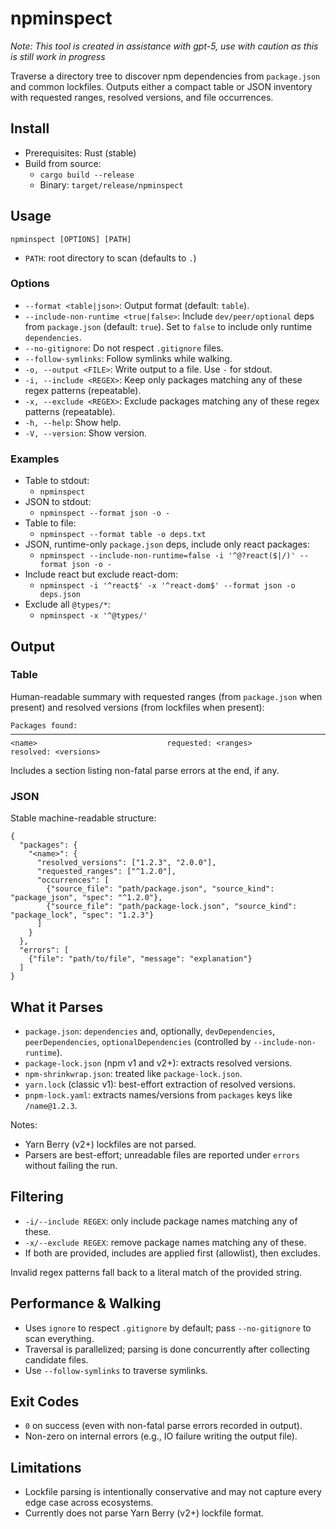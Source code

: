 # npminspect

*Note: This tool is created in assistance with gpt-5, use with caution as this is still work in progress*

Traverse a directory tree to discover npm dependencies from `package.json` and common lockfiles. Outputs either a compact table or JSON inventory with requested ranges, resolved versions, and file occurrences.

## Install

- Prerequisites: Rust (stable)
- Build from source:
  - `cargo build --release`
  - Binary: `target/release/npminspect`

## Usage

`npminspect [OPTIONS] [PATH]`

- `PATH`: root directory to scan (defaults to `.`)

### Options

- `--format <table|json>`: Output format (default: `table`).
- `--include-non-runtime <true|false>`: Include `dev/peer/optional` deps from `package.json` (default: `true`). Set to `false` to include only runtime `dependencies`.
- `--no-gitignore`: Do not respect `.gitignore` files.
- `--follow-symlinks`: Follow symlinks while walking.
- `-o, --output <FILE>`: Write output to a file. Use `-` for stdout.
- `-i, --include <REGEX>`: Keep only packages matching any of these regex patterns (repeatable).
- `-x, --exclude <REGEX>`: Exclude packages matching any of these regex patterns (repeatable).
- `-h, --help`: Show help.
- `-V, --version`: Show version.

### Examples

- Table to stdout:
  - `npminspect`
- JSON to stdout:
  - `npminspect --format json -o -`
- Table to file:
  - `npminspect --format table -o deps.txt`
- JSON, runtime-only `package.json` deps, include only react packages:
  - `npminspect --include-non-runtime=false -i '^@?react($|/)' --format json -o -`
- Include react but exclude react-dom:
  - `npminspect -i '^react$' -x '^react-dom$' --format json -o deps.json`
- Exclude all `@types/*`:
  - `npminspect -x '^@types/'`

## Output

### Table

Human-readable summary with requested ranges (from `package.json` when present) and resolved versions (from lockfiles when present):

```
Packages found:
──────────────────────────────────────────────────────────────────────────────
<name>                             requested: <ranges>             resolved: <versions>
```

Includes a section listing non-fatal parse errors at the end, if any.

### JSON

Stable machine-readable structure:

```
{
  "packages": {
    "<name>": {
      "resolved_versions": ["1.2.3", "2.0.0"],
      "requested_ranges": ["^1.2.0"],
      "occurrences": [
        {"source_file": "path/package.json", "source_kind": "package_json", "spec": "^1.2.0"},
        {"source_file": "path/package-lock.json", "source_kind": "package_lock", "spec": "1.2.3"}
      ]
    }
  },
  "errors": [
    {"file": "path/to/file", "message": "explanation"}
  ]
}
```

## What it Parses

- `package.json`: `dependencies` and, optionally, `devDependencies`, `peerDependencies`, `optionalDependencies` (controlled by `--include-non-runtime`).
- `package-lock.json` (npm v1 and v2+): extracts resolved versions.
- `npm-shrinkwrap.json`: treated like `package-lock.json`.
- `yarn.lock` (classic v1): best-effort extraction of resolved versions.
- `pnpm-lock.yaml`: extracts names/versions from `packages` keys like `/name@1.2.3`.

Notes:
- Yarn Berry (v2+) lockfiles are not parsed.
- Parsers are best-effort; unreadable files are reported under `errors` without failing the run.

## Filtering

- `-i/--include REGEX`: only include package names matching any of these.
- `-x/--exclude REGEX`: remove package names matching any of these.
- If both are provided, includes are applied first (allowlist), then excludes.

Invalid regex patterns fall back to a literal match of the provided string.

## Performance & Walking

- Uses `ignore` to respect `.gitignore` by default; pass `--no-gitignore` to scan everything.
- Traversal is parallelized; parsing is done concurrently after collecting candidate files.
- Use `--follow-symlinks` to traverse symlinks.

## Exit Codes

- `0` on success (even with non-fatal parse errors recorded in output).
- Non-zero on internal errors (e.g., IO failure writing the output file).

## Limitations

- Lockfile parsing is intentionally conservative and may not capture every edge case across ecosystems.
- Currently does not parse Yarn Berry (v2+) lockfile format.


